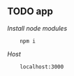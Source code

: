 ## TODO app ## 

*Install node modules*
```Install 
    npm i
```


*Host*
```Install 
    localhost:3000
```